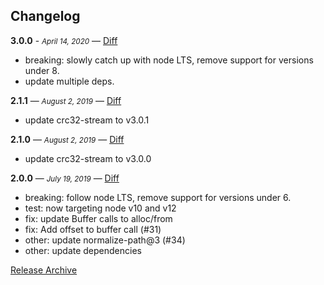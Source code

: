 ## Changelog

**3.0.0** - <small>_April 14, 2020_</small> — [Diff](https://github.com/archiverjs/node-compress-commons/compare/2.1.1...3.0.0)

- breaking: slowly catch up with node LTS, remove support for versions under 8.
- update multiple deps.

**2.1.1** — <small>_August 2, 2019_</small> — [Diff](https://github.com/archiverjs/node-compress-commons/compare/2.1.0...2.1.1)

- update crc32-stream to v3.0.1

**2.1.0** — <small>_August 2, 2019_</small> — [Diff](https://github.com/archiverjs/node-compress-commons/compare/2.0.0...2.1.0)

- update crc32-stream to v3.0.0

**2.0.0** — <small>_July 19, 2019_</small> — [Diff](https://github.com/archiverjs/node-compress-commons/compare/1.2.2...2.0.0)

- breaking: follow node LTS, remove support for versions under 6.
- test: now targeting node v10 and v12
- fix: update Buffer calls to alloc/from
- fix: Add offset to buffer call (#31)
- other: update normalize-path@3 (#34)
- other: update dependencies

[Release Archive](https://github.com/archiverjs/node-compress-commons/releases)
